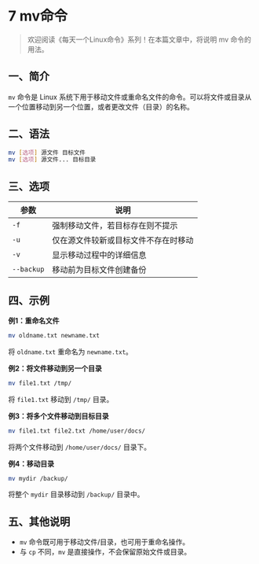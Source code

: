 # 7 mv命令

> 欢迎阅读《每天一个Linux命令》系列！在本篇文章中，将说明 mv 命令的用法。

## 一、简介

`mv` 命令是 Linux 系统下用于移动文件或重命名文件的命令。可以将文件或目录从一个位置移动到另一个位置，或者更改文件（目录）的名称。

## 二、语法

```bash
mv [选项] 源文件 目标文件
mv [选项] 源文件... 目标目录
```

## 三、选项

| 参数       | 说明                                 |
| ---------- | ------------------------------------ |
| `-f`       | 强制移动文件，若目标存在则不提示     |
| `-u`       | 仅在源文件较新或目标文件不存在时移动 |
| `-v`       | 显示移动过程中的详细信息             |
| `--backup` | 移动前为目标文件创建备份             |

## 四、示例

**例1：重命名文件**

```bash
mv oldname.txt newname.txt
```

将 `oldname.txt` 重命名为 `newname.txt`。

**例2：将文件移动到另一个目录**

```bash
mv file1.txt /tmp/
```

将 `file1.txt` 移动到 `/tmp/` 目录。

**例3：将多个文件移动到目标目录**

```bash
mv file1.txt file2.txt /home/user/docs/
```

将两个文件移动到 `/home/user/docs/` 目录下。

**例4：移动目录**

```bash
mv mydir /backup/
```

将整个 `mydir` 目录移动到 `/backup/` 目录中。

## 五、其他说明

- `mv` 命令既可用于移动文件/目录，也可用于重命名操作。
- 与 `cp` 不同，`mv` 是直接操作，不会保留原始文件或目录。

